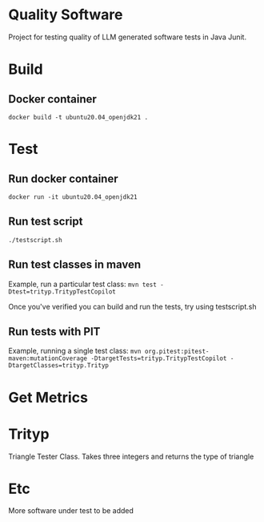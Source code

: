 # Quality Software
Project for testing quality of LLM generated software tests in Java Junit.

# Build
## Docker container
`docker build -t ubuntu20.04_openjdk21 .`

# Test
## Run docker container
`docker run -it ubuntu20.04_openjdk21`

## Run test script
`./testscript.sh`

## Run test classes in maven
Example, run a particular test class: `mvn test -Dtest=trityp.TritypTestCopilot`

Once you've verified you can build and run the tests, try using testscript.sh

## Run tests with PIT
Example, running a single test class: `mvn org.pitest:pitest-maven:mutationCoverage -DtargetTests=trityp.TritypTestCopilot -DtargetClasses=trityp.Trityp`

# Get Metrics

# Trityp
Triangle Tester Class. Takes three integers and returns the type of triangle

# Etc
More software under test to be added


